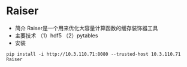# Raiser
+ 简介
Raiser是一个用来优化大容量计算函数的缓存装饰器工具
+ 主要技术
（1）hdf5
（2）pytables
+ 安装
```
pip install -i http://10.3.110.71:8080 --trusted-host 10.3.110.71 Raiser
```